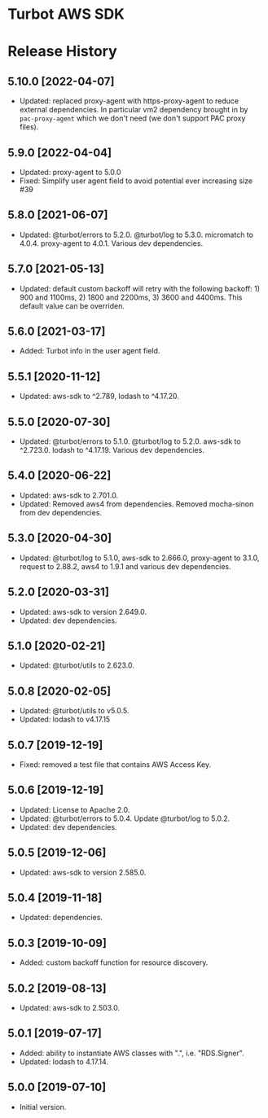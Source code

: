 # Turbot AWS SDK

# Release History

## 5.10.0 [2022-04-07]

- Updated: replaced proxy-agent with https-proxy-agent to reduce external dependencies. In particular vm2 dependency brought in by `pac-proxy-agent` which we don't need (we don't support PAC proxy files).

## 5.9.0 [2022-04-04]

- Updated: proxy-agent to 5.0.0
- Fixed: Simplify user agent field to avoid potential ever increasing size #39

## 5.8.0 [2021-06-07]

- Updated: @turbot/errors to 5.2.0. @turbot/log to 5.3.0. micromatch to 4.0.4. proxy-agent to 4.0.1. Various dev dependencies.

## 5.7.0 [2021-05-13]

- Updated: default custom backoff will retry with the following backoff: 1) 900 and 1100ms, 2) 1800 and 2200ms, 3) 3600 and 4400ms. This default value can be overriden.

## 5.6.0 [2021-03-17]

- Added: Turbot info in the user agent field.

## 5.5.1 [2020-11-12]

- Updated: aws-sdk to ^2.789, lodash to ^4.17.20.

## 5.5.0 [2020-07-30]

- Updated: @turbot/errors to 5.1.0. @turbot/log to 5.2.0. aws-sdk to ^2.723.0. lodash to ^4.17.19. Various dev dependencies.

## 5.4.0 [2020-06-22]

- Updated: aws-sdk to 2.701.0.
- Updated: Removed aws4 from dependencies. Removed mocha-sinon from dev dependencies.

## 5.3.0 [2020-04-30]

- Updated: @turbot/log to 5.1.0, aws-sdk to 2.666.0, proxy-agent to 3.1.0, request to 2.88.2, aws4 to 1.9.1 and various dev dependencies.

## 5.2.0 [2020-03-31]

- Updated: aws-sdk to version 2.649.0.
- Updated: dev dependencies.

## 5.1.0 [2020-02-21]

- Updated: @turbot/utils to 2.623.0.

## 5.0.8 [2020-02-05]

- Updated: @turbot/utils to v5.0.5.
- Updated: lodash to v4.17.15

## 5.0.7 [2019-12-19]

- Fixed: removed a test file that contains AWS Access Key.

## 5.0.6 [2019-12-19]

- Updated: License to Apache 2.0.
- Updated: @turbot/errors to 5.0.4. Update @turbot/log to 5.0.2.
- Updated: dev dependencies.

## 5.0.5 [2019-12-06]

- Updated: aws-sdk to version 2.585.0.

## 5.0.4 [2019-11-18]

- Updated: dependencies.

## 5.0.3 [2019-10-09]

- Added: custom backoff function for resource discovery.

## 5.0.2 [2019-08-13]

- Updated: aws-sdk to 2.503.0.

## 5.0.1 [2019-07-17]

- Added: ability to instantiate AWS classes with ".", i.e. "RDS.Signer".
- Updated: lodash to 4.17.14.

## 5.0.0 [2019-07-10]

- Initial version.
